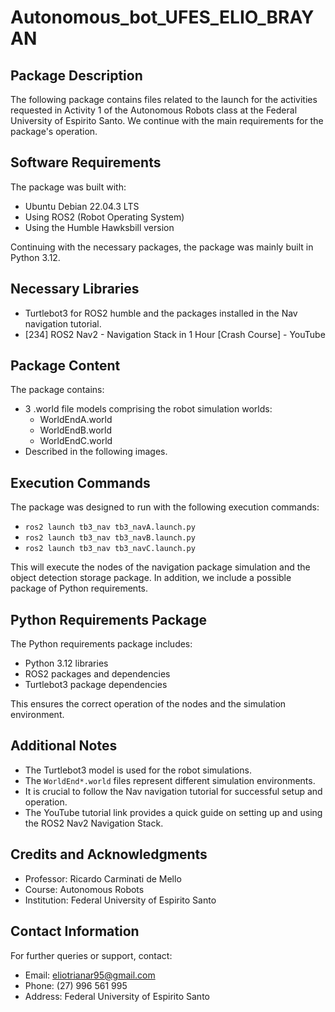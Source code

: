 # Autonomous_bot_UFES_ELIO_BRAYAN
## Package Description

The following package contains files related to the launch for the activities requested in Activity 1 of the Autonomous Robots class at the Federal University of Espirito Santo. We continue with the main requirements for the package's operation.

## Software Requirements
The package was built with:
- Ubuntu Debian 22.04.3 LTS
- Using ROS2 (Robot Operating System)
- Using the Humble Hawksbill version

Continuing with the necessary packages, the package was mainly built in Python 3.12.

## Necessary Libraries
- Turtlebot3 for ROS2 humble and the packages installed in the Nav navigation tutorial.
- [234] ROS2 Nav2 - Navigation Stack in 1 Hour [Crash Course] - YouTube

## Package Content
The package contains:
- 3 .world file models comprising the robot simulation worlds:
  - WorldEndA.world
  - WorldEndB.world
  - WorldEndC.world
- Described in the following images.

## Execution Commands
The package was designed to run with the following execution commands:
- `ros2 launch tb3_nav tb3_navA.launch.py`
- `ros2 launch tb3_nav tb3_navB.launch.py`
- `ros2 launch tb3_nav tb3_navC.launch.py`

This will execute the nodes of the navigation package simulation and the object detection storage package. In addition, we include a possible package of Python requirements.

## Python Requirements Package
The Python requirements package includes:
- Python 3.12 libraries
- ROS2 packages and dependencies
- Turtlebot3 package dependencies

This ensures the correct operation of the nodes and the simulation environment.

## Additional Notes
- The Turtlebot3 model is used for the robot simulations.
- The `WorldEnd*.world` files represent different simulation environments.
- It is crucial to follow the Nav navigation tutorial for successful setup and operation.
- The YouTube tutorial link provides a quick guide on setting up and using the ROS2 Nav2 Navigation Stack.

## Credits and Acknowledgments
- Professor: Ricardo Carminati de Mello
- Course: Autonomous Robots
- Institution: Federal University of Espirito Santo

## Contact Information
For further queries or support, contact:
- Email: eliotrianar95@gmail.com
- Phone: (27) 996 561 995
- Address: Federal University of Espirito Santo
